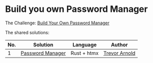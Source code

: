 # Build you own Password Manager

The Challenge: [Build Your Own Password Manager](https://codingchallenges.fyi/challenges/challenge-password-manager)

The shared solutions:

| No. | Solution                                                                    | Language | Author |
|-----|-----------------------------------------------------------------------------|----------|--------|
| 1   | [Password Manager](https://github.com/tlarnold10/coding-challenges/tree/main/passwordManager/password_manager) | Rust + htmx | [Trevor Arnold](https://github.com/tlarnold10) |
